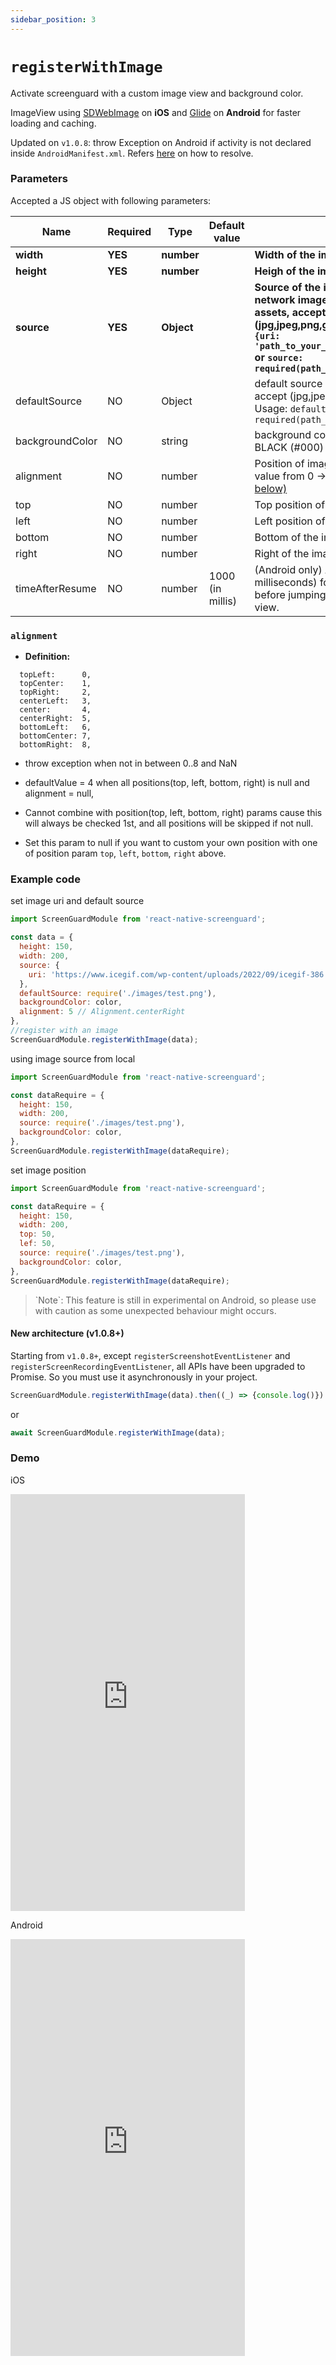 ```yaml
---
sidebar_position: 3
---
```


# `registerWithImage`

Activate screenguard with a custom image view and background color. 

ImageView using [SDWebImage](https://github.com/SDWebImage/SDWebImage) on **iOS** and [Glide](https://github.com/bumptech/glide) on **Android** for faster loading and caching.

Updated on `v1.0.8`: throw Exception on Android if activity is not declared inside `AndroidManifest.xml`. Refers [here](../getting-started/linking#post-installation-for-android-most-important) on how to resolve.


### Parameters

Accepted a JS object with following parameters:

| Name            | Required | Type     | Default value    | Description                              |
|-----------------|----------|----------|------------------|------------------------------------------|
| **width** | **YES** | **number** | |  **Width of the image** |
| **height** | **YES** | **number** | | **Heigh of the image** |
| **source** | **YES** | **Object** | | **Source of the image, can be a uri from network image or from your local project assets, accept (jpg,jpeg,png,gif,bmp,webp,svg), `source: {uri: 'path_to_your_network_img_directory.png'}` or `source: required(path_to_your_image.png)`**|
| defaultSource | NO | Object | | default source if `source` uri failed to load, accept (jpg,jpeg,png,gif,bmp,webp,svg), Usage: `defaultSource: required(path_to_your_image.png)`|
| backgroundColor | NO | string |  | background color behind the image, default BLACK (#000) |
| alignment | NO | number |  | Position of image predefined in library, value from 0 -> 8, default value = 4 [(Explain below)](#alignment) |
| top | NO | number |  | Top position of the image |
| left | NO | number |  | Left position of the image |
| bottom | NO | number |  | Bottom of the image |
| right | NO | number |  | Right of the image |
| timeAfterResume | NO  | number   | 1000 (in millis) | (Android only) A small amount of time (in milliseconds) for the view to disappear before jumping back to the main application view.| 

### `alignment`

  * **Definition:**
  ```
    topLeft:      0,
    topCenter:    1,
    topRight:     2,
    centerLeft:   3,
    center:       4,
    centerRight:  5,
    bottomLeft:   6,
    bottomCenter: 7,
    bottomRight:  8,
  ```
  * throw exception when not in between 0..8 and NaN
  
  * defaultValue = 4 when all positions(top, left, bottom, right) is null and alignment = null, 

  * Cannot combine with position(top, left, bottom, right) params cause this will always be checked 1st, and all positions will be skipped if not null.

  * Set this param to null if you want to custom your own position with one of position param `top`, `left`, `bottom`, `right` above.

### Example code

set image uri and default source

```js
import ScreenGuardModule from 'react-native-screenguard';

const data = {
  height: 150,
  width: 200,
  source: {
    uri: 'https://www.icegif.com/wp-content/uploads/2022/09/icegif-386.gif',
  },
  defaultSource: require('./images/test.png'),
  backgroundColor: color,
  alignment: 5 // Alignment.centerRight
},
//register with an image
ScreenGuardModule.registerWithImage(data);
```

using image source from local

```js
import ScreenGuardModule from 'react-native-screenguard';

const dataRequire = {
  height: 150,
  width: 200,
  source: require('./images/test.png'),
  backgroundColor: color,
},
ScreenGuardModule.registerWithImage(dataRequire);
```

set image position

```js
import ScreenGuardModule from 'react-native-screenguard';

const dataRequire = {
  height: 150,
  width: 200,
  top: 50,
  lef: 50,
  source: require('./images/test.png'),
  backgroundColor: color,
},
ScreenGuardModule.registerWithImage(dataRequire);
```

<blockquote class="custom-blockquote">
`Note`: This feature is still in experimental on Android, so please use with caution as some unexpected behaviour might occurs.
</blockquote>

#### New architecture (v1.0.8+)
Starting from `v1.0.8+`, except `registerScreenshotEventListener` and `registerScreenRecordingEventListener`, all APIs have been upgraded to Promise. So you must use it asynchronously in your project.


```js
ScreenGuardModule.registerWithImage(data).then((_) => {console.log()})
```

or

```js
await ScreenGuardModule.registerWithImage(data);
```

### Demo

iOS

<iframe width="375" height="667" src="https://player.vimeo.com/video/953622185" frameborder="0" allow="autoplay; fullscreen; picture-in-picture; clipboard-write" title="264423413-087dd9d5-b64f-4daf-a804-acc9a3cb4cc2"></iframe>


Android

<iframe width="375" height="667" src="https://github.com/gbumps/react-native-screenguard/assets/16846439/dd2d8191-555f-4f84-abf5-6cbcf67dc84b" frameborder="0" allow="accelerometer; autoplay; clipboard-write; encrypted-media; gyroscope; picture-in-picture" allowfullscreen></iframe>
